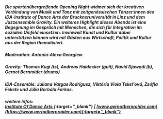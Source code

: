 ##### Die spartenübergreifende Opening Night widmet sich der kreativen Verbindung von Musik und Tanz mit zeitgenössischen Tänzer:innen des **IDA-Institute of Dance Arts** der Bruckneruniversität in Linz und dem Jazzensemble **Gravity**. Ein weiteres Highlight dieses Abends ist eine Begegnung im Gespräch mit Menschen, die sich für Integration im sozialen Umfeld einsetzen. Inwieweit Kunst und Kultur dabei unterstützen können wird mit Gästen aus Wirtschaft, Politik und Kultur aus der Region thematisiert.

##### Moderation: Antonia-Alexa Georgiew
##### Gravity: Thomas Kugi (ts), Andreas Haidecker (guit), Navid Djawadi (b), Gernot Bernroider (drums)
##### IDA-Ensemble: Juliana Vargas Rodríguez, Viktória Viola Tekel'ová, Zsófia Fekete und Júlia Borbála Farkas.
##### weitere Infos:<br>[Institute Of Dance Arts ](https://www.bruckneruni.at/en/institutes/institute-of-dance-arts-ida/){:target="_blank"} | [www.gernotbernroider.com](https://www.gernotbernroider.com){:target="_blank"}
